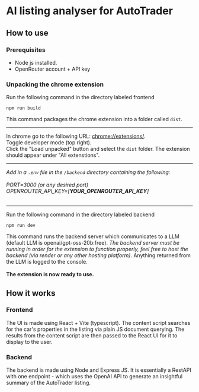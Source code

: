 # AI listing analyser for AutoTrader
## How to use
### Prerequisites
- Node js installed.
- OpenRouter account + API key
### Unpacking the chrome extension
Run the following command in the directory labeled frontend
```
npm run build
```
This command packages the chrome extension into a folder called ```dist```.
***
In chrome go to the following URL: [chrome://extensions/](https://chrome://extensions/). </br>
Toggle developer mode (top right). </br>
Click the "Load unpacked" button and select the ```dist``` folder.
The extension should appear under "All extenstions".
***
_Add in a ```.env``` file in the ```/backend``` directory containing the following: </br> </br>
PORT=3000 (or any desired port) </br>
OPENROUTER_API_KEY=[**YOUR_OPENROUTER_API_KEY**]_</br> </br>
***
Run the following command in the directory labeled backend
```
npm run dev
```
This command runs the backend server which communicates to a LLM (default LLM is openai/gpt-oss-20b:free). _The backend server must be running in order for the extension to function properly, feel free to host the backend (via render or any other hosting platform)_. Anything returned from the LLM is logged to the console.</br></br>
**The extension is now ready to use.**
## How it works
### Frontend
The UI is made using React + Vite (typescript). The content script searches for the car's properties in the listing via plain JS document querying. The results from the content script are then passed to the React UI for it to display to the user.
### Backend
The backend is made using Node and Express JS. It is essentially a RestAPI with one endpoint - which uses the OpenAI API to generate an insightful summary of the AutoTrader listing.

